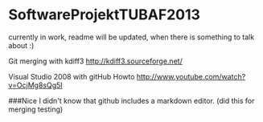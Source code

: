 SoftwareProjektTUBAF2013
========================

currently in work, readme will be updated, when there is something to talk about :)

Git merging with kdiff3 
http://kdiff3.sourceforge.net/ 

Visual Studio 2008 with gitHub Howto
http://www.youtube.com/watch?v=OcjMg8sQg5I 

###Nice 
I didn't know that github includes a markdown editor. (did this for merging testing)
